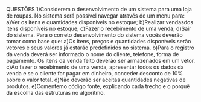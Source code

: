 QUESTÕES
1)Considerem o  desenvolvimento  de  um  sistema  para  uma  loja  de  roupas.  No sistema será possível navegar através de um menu para:
a)Ver os itens e quantidades disponíveis no estoque;
b)Realizar vendasdos itens disponíveis no estoque;
c)Fazer o recebimento de uma venda;
d)Sair do sistema.
Para o correto desenvolvimento do sistema vocês deverão tomar como base que:
a)Os itens, preços e quantidades disponíveis serão vetores e seus valores já estarão predefinidos no sistema.
b)Para o registro da venda deverá ser informado o nome do cliente, telefone, forma de pagamento. Os itens da venda feito deverão ser armazenados em um vetor.
c)Ao fazer o recebimento de uma venda, apresentar todos os dados da venda e se o cliente for pagar em dinheiro, conceder desconto de 10% sobre o valor total.
d)Não deverão ser aceitas quantidades negativas de produtos.
e)Comentemo código fonte, explicando cada trecho e o porquê da escolha das estruturas no algoritmo.
